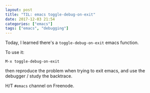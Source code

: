 ```yaml
---
layout: post
title: "TIL: emacs toggle-debug-on-exit"
date: 2017-12-03 21:54
categories: ["emacs"]
tags: ["emacs", "debugging"]
---
```


Today, I learned there's a `toggle-debug-on-exit` emacs function.

To use it:

    M-x toggle-debug-on-exit

then reproduce the problem when trying to exit emacs, and use the
debugger / study the backtrace.

H/T `#emacs` channel on Freenode.
